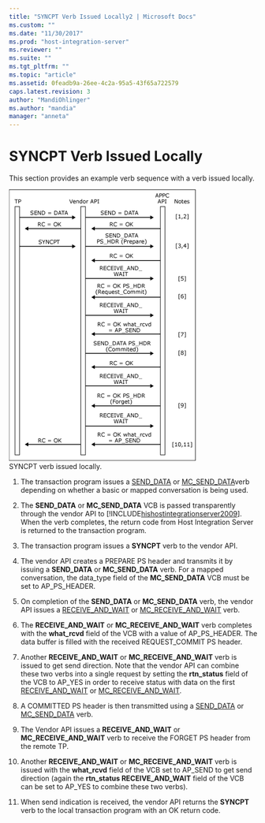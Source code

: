 ```yaml
---
title: "SYNCPT Verb Issued Locally2 | Microsoft Docs"
ms.custom: ""
ms.date: "11/30/2017"
ms.prod: "host-integration-server"
ms.reviewer: ""
ms.suite: ""
ms.tgt_pltfrm: ""
ms.topic: "article"
ms.assetid: 0feadb9a-26ee-4c2a-95a5-43f65a722579
caps.latest.revision: 3
author: "MandiOhlinger"
ms.author: "mandia"
manager: "anneta"
---
```

# SYNCPT Verb Issued Locally
This section provides an example verb sequence with a verb issued locally.  
  
 ![](../core/media/appc2d.gif "appc2d")  
SYNCPT verb issued locally.  
  
1.  The transaction program issues a [SEND_DATA](../core/send-data2.md) or [MC_SEND_DATA](../core/mc-send-data2.md)verb depending on whether a basic or mapped conversation is being used.  
  
2.  The **SEND_DATA** or **MC_SEND_DATA** VCB is passed transparently through the vendor API to [!INCLUDE[hishostintegrationserver2009](../includes/hishostintegrationserver2009-md.md)]. When the verb completes, the return code from Host Integration Server is returned to the transaction program.  
  
3.  The transaction program issues a **SYNCPT** verb to the vendor API.  
  
4.  The vendor API creates a PREPARE PS header and transmits it by issuing a **SEND_DATA** or **MC_SEND_DATA** verb. For a mapped conversation, the data_type field of the **MC_SEND_DATA** VCB must be set to AP_PS_HEADER.  
  
5.  On completion of the **SEND_DATA** or **MC_SEND_DATA** verb, the vendor API issues a [RECEIVE_AND_WAIT](../core/receive-and-wait1.md) or [MC_RECEIVE_AND_WAIT](../core/mc-receive-and-wait1.md) verb.  
  
6.  The **RECEIVE_AND_WAIT** or **MC_RECEIVE_AND_WAIT** verb completes with the **what_rcvd** field of the VCB with a value of AP_PS_HEADER. The data buffer is filled with the received REQUEST_COMMIT PS header.  
  
7.  Another **RECEIVE_AND_WAIT** or **MC_RECEIVE_AND_WAIT** verb is issued to get send direction. Note that the vendor API can combine these two verbs into a single request by setting the **rtn_status** field of the VCB to AP_YES in order to receive status with data on the first [RECEIVE_AND_WAIT](../core/receive-and-wait1.md) or [MC_RECEIVE_AND_WAIT](../core/mc-receive-and-wait1.md).  
  
8.  A COMMITTED PS header is then transmitted using a [SEND_DATA](../core/send-data2.md) or [MC_SEND_DATA](../core/mc-send-data2.md) verb.  
  
9. The Vendor API issues a **RECEIVE_AND_WAIT** or **MC_RECEIVE_AND_WAIT** verb to receive the FORGET PS header from the remote TP.  
  
10. Another **RECEIVE_AND_WAIT** or **MC_RECEIVE_AND_WAIT** verb is issued with the **what_rcvd** field of the VCB set to AP_SEND to get send direction (again the **rtn_status RECEIVE_AND_WAIT** field of the VCB can be set to AP_YES to combine these two verbs).  
  
11. When send indication is received, the vendor API returns the **SYNCPT** verb to the local transaction program with an OK return code.
